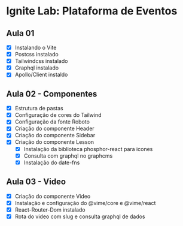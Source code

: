 # Ignite Lab: Plataforma de Eventos

## Aula 01 
- [X] Instalando o Vite
- [X] Postcss instalado
- [X] Tailwindcss instalado
- [X] Graphql instalado
- [X] Apollo/Client instaldo

## Aula 02 - Componentes
- [X] Estrutura de pastas
- [X] Configuração de cores do Tailwind
- [X] Configuração da fonte Roboto
- [X] Criação do componente Header
- [X] Criação do componente Sidebar
- [X] Criação do componente Lesson
  - [X] Instalação da biblioteca phosphor-react para icones
  - [X] Consulta com graphql no graphcms
  - [X] Instalação do date-fns

## Aula 03 - Video
- [X] Criação do componente Video
- [X] Instalação e configuração do @vime/core e @vime/react
- [X] React-Router-Dom instalado
- [X] Rota do video com slug e consulta graphql de dados